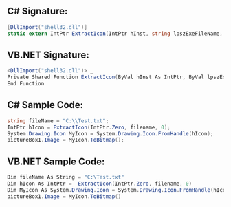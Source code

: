 
## C# Signature:
```cs
[DllImport("shell32.dll")]
static extern IntPtr ExtractIcon(IntPtr hInst, string lpszExeFileName, int nIconIndex);
```

## VB.NET Signature:
```cs
<DllImport("shell32.dll")> _
Private Shared Function ExtractIcon(ByVal hInst As IntPtr, ByVal lpszExeFileName As String, ByVal nIconIndex As Integer) As IntPtr
End Function
```

## C# Sample Code:
```cs
string fileName = "C:\\Test.txt";
IntPtr hIcon = ExtractIcon(IntPtr.Zero, filename, 0);
System.Drawing.Icon MyIcon = System.Drawing.Icon.FromHandle(hIcon);
pictureBox1.Image = MyIcon.ToBitmap();
```

## VB.NET Sample Code:
```cs
Dim fileName As String = "C:\Test.txt"
Dim hIcon As IntPtr =  ExtractIcon(IntPtr.Zero, filename, 0)
Dim MyIcon As System.Drawing.Icon = System.Drawing.Icon.FromHandle(hIcon)
pictureBox1.Image = MyIcon.ToBitmap()
```
